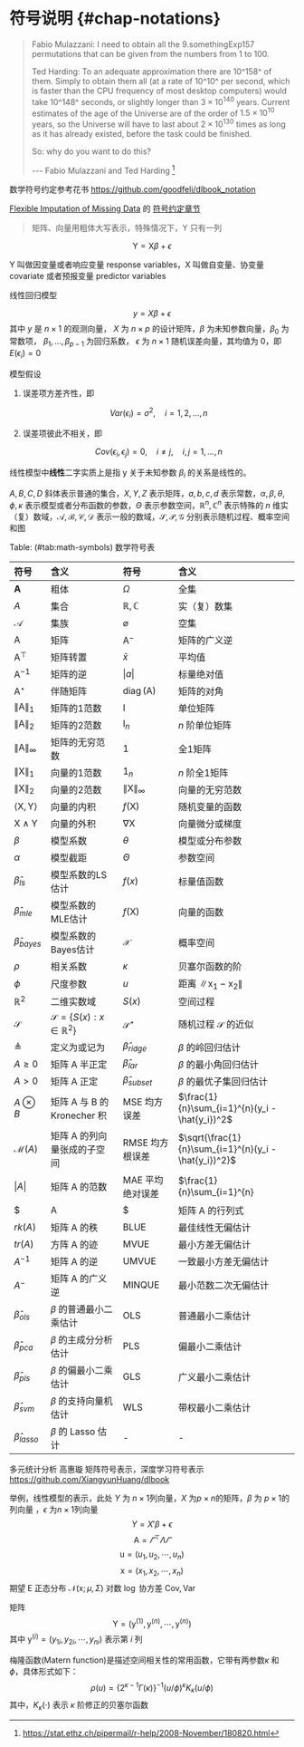 # 符号说明 {#chap-notations}

> Fabio Mulazzani: I need to obtain all the 9.somethingExp157 permutations that can be given from the numbers from 1 to 100.
>
> Ted Harding: To an adequate approximation there are 10^158^ of them. Simply to obtain them all (at a rate of 10^10^ per second, which is faster than the CPU frequency of most desktop computers) would take 10^148^ seconds, or slightly longer than $3\times 10^{140}$ years. Current estimates of the age of the Universe are of the order of $1.5\times 10^{10}$ years, so the Universe will have to last about $2\times 10^{130}$ times as long as it has already existed, before the task could be finished.
>
> So: why do you want to do this?
>
> --- Fabio Mulazzani and Ted Harding [^fabio-note]

[^fabio-note]: <https://stat.ethz.ch/pipermail/r-help/2008-November/180820.html>

数学符号约定参考花书 <https://github.com/goodfeli/dlbook_notation>

[Flexible Imputation of Missing Data](https://github.com/stefvanbuuren/fimdbook) 的 [符号约定章节](https://stefvanbuuren.name/fimd/symbol-description.html)

> 矩阵、向量用粗体大写表示，特殊情况下，Y 只有一列

$$
\mathsf{Y} = \mathbf{\mathsf{X}}\beta + \epsilon
$$

Y 叫做因变量或者响应变量 response variables，X 叫做自变量、协变量 covariate 或者预报变量 predictor variables


线性回归模型

$$y = X \beta + \epsilon$$ 其中 $y$ 是 $n \times 1$ 的观测向量， $X$ 为 $n \times p$ 的设计矩阵，$\beta$ 为未知参数向量，$\beta_0$ 为常数项， $\beta_1, \ldots, \beta_{p-1}$ 为回归系数， $\epsilon$ 为 $n \times 1$ 随机误差向量，其均值为 0，即 $E(\epsilon_i) = 0$

模型假设

1.  误差项方差齐性，即

    $$Var(\epsilon_i) = \sigma^2, \quad i = 1, 2, \ldots, n$$

2.  误差项彼此不相关，即

    $$Cov(\epsilon_i, \epsilon_j) = 0, \quad i \neq j,\quad i,j = 1, \ldots, n$$

线性模型中**线性**二字实质上是指 y 关于未知参数 $\beta_i$ 的关系是线性的。

$A,B,C,D$ 斜体表示普通的集合，$X,Y,Z$ 表示矩阵，$a,b,c,d$ 表示常数，$\alpha,\beta,\theta,\phi,\kappa$ 表示模型或者分布函数的参数，$\Theta$ 表示参数空间，$\mathbb{R}^{n},\mathbb{C}^{n}$ 表示特殊的 $n$ 维实（复）数域，$\mathscr{A,B,C,D}$ 表示一般的数域，$\mathcal{S,P,G}$ 分别表示随机过程、概率空间和图


Table: (\#tab:math-symbols) 数学符号表

| 符号                   | 含义                                                  | 符号                   | 含义                                                  |
|:-----------------------|:------------------------------------------------------|:-----------------------|:------------------------------------------------------|
| $\mathbf{A}$                          | 粗体                   | $\Omega$                             | 全集                                         |  
| $\mathit{A}$                          | 集合                   | $\mathbb{R,C}$                       | 实（复）数集                                 |  
| $\mathcal{A}$                         | 集族                   | $\varnothing$                        | 空集                                         | 
| $\mathsf{A}$                          | 矩阵                   | $\mathsf{A}^{-}$                     | 矩阵的广义逆                                 | 
| $\mathsf{A}^\top$                     | 矩阵转置               | $\bar{x}$                            | 平均值                                       | 
| $\mathsf{A}^{-1}$                     | 矩阵的逆               | $\vert a \vert$                      | 标量绝对值                                   | 
| $\mathsf{A}^{\star}$                  | 伴随矩阵               | $\mathop{\mathrm{diag}}(\mathsf{A})$ | 矩阵的对角                                   | 
| $\lVert \mathsf{A} \rVert_{1}$        | 矩阵的1范数            | $\mathsf{I}$                         | 单位矩阵                                     | 
| $\lVert \mathsf{A} \rVert_{2}$        | 矩阵的2范数            | $\mathsf{I}_{n}$                     | $n$ 阶单位矩阵                               |
| $\lVert \mathsf{A} \rVert_{\infty}$   | 矩阵的无穷范数         | $\mathsf{1}$                         | 全1矩阵                                      | 
| $\lVert \mathsf{X} \rVert_{1}$        | 向量的1范数            | $\mathsf{1}_{n}$                     | $n$ 阶全1矩阵                                | 
| $\lVert \mathsf{X} \rVert_{2}$        | 向量的2范数            | $\lVert \mathsf{X} \rVert_{\infty}$  | 向量的无穷范数                               | 
| $\langle\mathsf{X},\mathsf{Y}\rangle$ | 向量的内积             | $f(\mathsf{X})$                      | 随机变量的函数                               | 
| $\mathsf{X} \wedge \mathsf{Y}$        | 向量的外积             | $\nabla{\mathsf{X}}$                 | 向量微分或梯度                               |
| $\beta$                               | 模型系数               | $\theta$                             | 模型或分布参数                               | 
| $\alpha$                              | 模型截距               | $\Theta$                             | 参数空间                                     |
| $\hat{\beta}_{ls}$                    | 模型系数的LS估计       | $f(x)$                               | 标量值函数                                   |
| $\hat{\beta}_{mle}$                   | 模型系数的MLE估计      | $f(\mathsf{X})$                      | 向量的函数                                   |
| $\hat{\beta}_{bayes}$                 | 模型系数的Bayes估计    | $\mathcal{X}$                        | 概率空间                                       |
| $\rho$                                | 相关系数               | $\kappa$                             | 贝塞尔函数的阶                                 |    
| $\phi$                                | 尺度参数               | $u$                                  | 距离 $\lVert \mathsf{x}_1 -\mathsf{x}_2\rVert$ |
| $\mathbb{R}^2$                        | 二维实数域             | $S(x)$                               | 空间过程                                       |
| $\mathcal{S}$                         | $\mathcal{S} = \{S(x):x \in \mathbb{R}^2\}$ | $\mathcal{S}^{\star}$     | 随机过程 $\mathcal{S}$ 的近似        |
| $\triangleq$                          | 定义为或记为                         | $\hat{\beta}_{ridge}$  | $\beta$ 的岭回归估计                                  |
| $A \geq 0$                            | 矩阵 A 半正定                        | $\hat{\beta}_{lar}$    | $\beta$ 的最小角回归估计                              |
| $A > 0$                               | 矩阵 A 正定                          | $\hat{\beta}_{subset}$ | $\beta$ 的最优子集回归估计                            |
| $A\otimes B$                          | 矩阵 A 与 B 的 Kronecher 积          | MSE 均方误差           | $\frac{1}{n}\sum_{i=1}^{n}(y_i - \hat{y_i})^2$        |
| $\mathcal{M}(A)$                      | 矩阵 A 的列向量张成的子空间          | RMSE 均方根误差        | $\sqrt{\frac{1}{n}\sum_{i=1}^{n}(y_i - \hat{y_i})^2}$ |
| $\|A\|$                               | 矩阵 A 的范数                        | MAE 平均绝对误差       | $\frac{1}{n}\sum_{i=1}^{n}|y_i-\hat{y_i}|$            |
| $|A|$                                 | 矩阵 A 的行列式                      | LSE                    | 最小二乘估计                                          |
| $rk(A)$                               | 矩阵 A 的秩                          | BLUE                   | 最佳线性无偏估计                                      |
| $tr(A)$                               | 方阵 A 的迹                          | MVUE                   | 最小方差无偏估计                                      |
| $A^{-1}$                              | 矩阵 A 的逆                          | UMVUE                  | 一致最小方差无偏估计                                  |
| $A^{-}$                               | 矩阵 A 的广义逆                      | MINQUE                 | 最小范数二次无偏估计                                  |
| $\hat{\beta}_{ols}$                   | $\beta$ 的普通最小二乘估计           | OLS                    | 普通最小二乘估计                                      |
| $\hat{\beta}_{pca}$                   | $\beta$ 的主成分分析估计             | PLS                    | 偏最小二乘估计                                        |
| $\hat{\beta}_{pls}$                   | $\beta$ 的偏最小二乘估计             | GLS                    | 广义最小二乘估计                                      |
| $\hat{\beta}_{svm}$                   | $\beta$ 的支持向量机估计             | WLS                    | 带权最小二乘估计                                      |
| $\hat{\beta}_{lasso}$                 | $\beta$ 的 Lasso 估计                |  -                     | -                                                     |

多元统计分析 高惠璇 矩阵符号表示，深度学习符号表示 <https://github.com/XiangyunHuang/dlbook>

举例，线性模型的表示，此处 $Y$ 为 $n\times 1$列向量，$X$ 为$p\times n$的矩阵，$\beta$ 为 $p\times 1$的列向量 ，$\epsilon$ 为$n\times1$列向量 $$Y = X'\beta + \epsilon$$ $$\mathsf{A} = \varGamma^\top\Lambda\varGamma$$ $$\mathsf{u} = (u_1,u_2,\cdots,u_n)$$ $$\mathsf{x} = (x_1,x_2,\cdots,x_n)$$ 期望 $\mathsf{E}$ 正态分布 $\mathcal{N}(\mathsf{x};\mu,\Sigma)$ 对数 $\mathsf{\log}$ 协方差 $\mathsf{Cov},\mathsf{Var}$

矩阵 $$\mathsf{Y} = (\mathsf{y}^{(1)},\mathsf{y}^{(n)},\cdots,\mathsf{y}^{(n)})$$ 其中 $\mathsf{y}^{(i)} = (y_{1i},y_{2i},\cdots,y_{ni})$ 表示第 $i$ 列

梅隆函数(Matern function)是描述空间相关性的常用函数，它带有两参数$\kappa$ 和 $\phi$，具体形式如下： $$\rho(u) = \big\{2^{\kappa-1}\Gamma(\kappa)\big\}^{-1}(u/\phi)^{\kappa}K_{\kappa}(u/\phi)$$ 其中，$K_{\kappa}(\cdot)$ 表示 $\kappa$ 阶修正的贝塞尔函数
